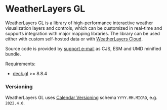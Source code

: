 # WeatherLayers GL

WeatherLayers GL is a library of high-performance interactive weather visualization layers and controls, which can be customized in real-time and supports integration with major mapping libraries. The library can be used either with custom self-hosted data or with [WeatherLayers Cloud](../weatherlayers-cloud/).

Source code is provided by [support e-mail](https://weatherlayers.com/) as CJS, ESM and UMD minified bundle.

Requirements:

* [deck.gl](https://deck.gl) >= 8.8.4

### Versioning

WeatherLayers GL uses [Calendar Versioning](https://calver.org/) schema `YYYY.MM.MICRO`, e.g. `2022.4.0`.
